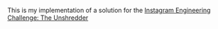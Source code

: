 This is my implementation of a solution for the [Instagram Engineering Challenge: The Unshredder](http://instagram-engineering.tumblr.com/post/12651721845/instagram-engineering-challenge-the-unshredder)
